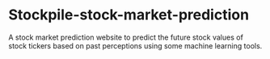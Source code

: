 # Stockpile-stock-market-prediction
A stock market prediction website to predict the future stock values of stock tickers based on past perceptions using some machine learning tools. 


